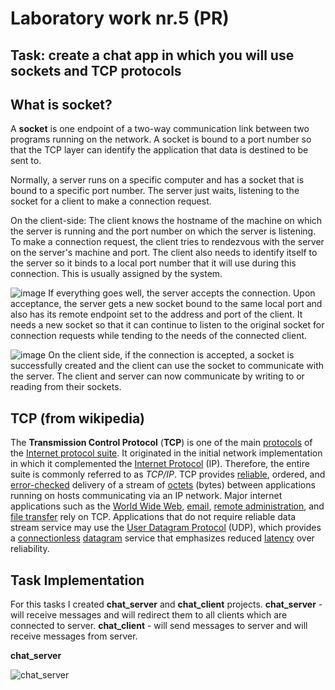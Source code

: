 # Laboratory work nr.5 (PR)  
## Task: create a chat app in which you will use sockets and TCP protocols 

## What is socket?
A **socket** is one endpoint of a two-way communication link between two programs running on the network. A socket is bound to a port number so that the TCP layer can identify the application that data is destined to be sent to.

Normally, a server runs on a specific computer and has a socket that is bound to a specific port number. The server just waits, listening to the socket for a client to make a connection request.

On the client-side: The client knows the hostname of the machine on which the server is running and the port number on which the server is listening. To make a connection request, the client tries to rendezvous with the server on the server's machine and port. The client also needs to identify itself to the server so it binds to a local port number that it will use during this connection. This is usually assigned by the system.


![image](https://user-images.githubusercontent.com/29525730/56489685-2efdfc00-64eb-11e9-845b-3d63a85ba7a1.png)
If everything goes well, the server accepts the connection. Upon acceptance, the server gets a new socket bound to the same local port and also has its remote endpoint set to the address and port of the client. It needs a new socket so that it can continue to listen to the original socket for connection requests while tending to the needs of the connected client.

![image](https://user-images.githubusercontent.com/29525730/56489767-7c7a6900-64eb-11e9-9548-9d7087c45855.png)
On the client side, if the connection is accepted, a socket is successfully created and the client can use the socket to communicate with the server.
The client and server can now communicate by writing to or reading from their sockets.

## TCP (from wikipedia)
The **Transmission Control Protocol** (**TCP**) is one of the main [protocols](https://en.wikipedia.org/wiki/Communications_protocol "Communications protocol") of the [Internet protocol suite](https://en.wikipedia.org/wiki/Internet_protocol_suite "Internet protocol suite"). It originated in the initial network implementation in which it complemented the [Internet Protocol](https://en.wikipedia.org/wiki/Internet_Protocol "Internet Protocol") (IP). Therefore, the entire suite is commonly referred to as _TCP/IP_. TCP provides [reliable](https://en.wikipedia.org/wiki/Reliability_(computer_networking) "Reliability (computer networking)"), ordered, and [error-checked](https://en.wikipedia.org/wiki/Error_detection_and_correction "Error detection and correction") delivery of a stream of [octets](https://en.wikipedia.org/wiki/Octet_(computing) "Octet (computing)") (bytes) between applications running on hosts communicating via an IP network. Major internet applications such as the [World Wide Web](https://en.wikipedia.org/wiki/World_Wide_Web "World Wide Web"), [email](https://en.wikipedia.org/wiki/Email "Email"), [remote administration](https://en.wikipedia.org/wiki/Remote_administration "Remote administration"), and [file transfer](https://en.wikipedia.org/wiki/File_transfer "File transfer") rely on TCP. Applications that do not require reliable data stream service may use the [User Datagram Protocol](https://en.wikipedia.org/wiki/User_Datagram_Protocol "User Datagram Protocol") (UDP), which provides a [connectionless](https://en.wikipedia.org/wiki/Connectionless_communication "Connectionless communication")  [datagram](https://en.wikipedia.org/wiki/Datagram "Datagram") service that emphasizes reduced [latency](https://en.wikipedia.org/wiki/Latency_(engineering) "Latency (engineering)") over reliability.

## Task Implementation
For this tasks I created **chat_server** and **chat_client** projects.
**chat_server** - will receive messages and will redirect them to  all clients which are connected to server.
**chat_client** - will send messages to server and will receive messages from server.


**chat_server**

![chat_server](https://user-images.githubusercontent.com/29525730/56491150-307df300-64f0-11e9-9e62-029e924bfba1.PNG)

